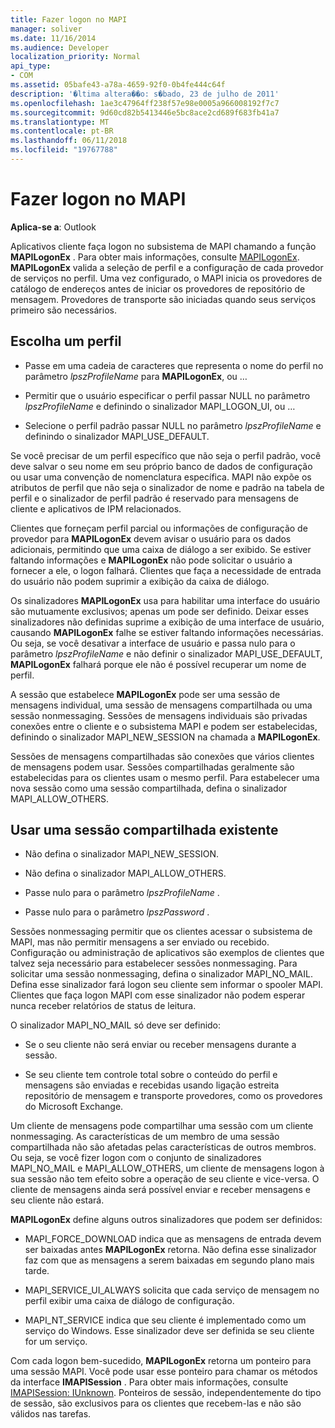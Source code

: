 ```yaml
---
title: Fazer logon no MAPI
manager: soliver
ms.date: 11/16/2014
ms.audience: Developer
localization_priority: Normal
api_type:
- COM
ms.assetid: 05bafe43-a78a-4659-92f0-0b4fe444c64f
description: '�ltima altera��o: s�bado, 23 de julho de 2011'
ms.openlocfilehash: 1ae3c47964ff238f57e98e0005a966008192f7c7
ms.sourcegitcommit: 9d60cd82b5413446e5bc8ace2cd689f683fb41a7
ms.translationtype: MT
ms.contentlocale: pt-BR
ms.lasthandoff: 06/11/2018
ms.locfileid: "19767788"
---
```

# <a name="logging-on-to-mapi"></a>Fazer logon no MAPI
 
**Aplica-se a**: Outlook 
  
Aplicativos cliente faça logon no subsistema de MAPI chamando a função **MAPILogonEx** . Para obter mais informações, consulte [MAPILogonEx](mapilogonex.md). **MAPILogonEx** valida a seleção de perfil e a configuração de cada provedor de serviços no perfil. Uma vez configurado, o MAPI inicia os provedores de catálogo de endereços antes de iniciar os provedores de repositório de mensagem. Provedores de transporte são iniciadas quando seus serviços primeiro são necessários. 
  
## <a name="choose-a-profile"></a>Escolha um perfil
  
- Passe em uma cadeia de caracteres que representa o nome do perfil no parâmetro _lpszProfileName_ para **MAPILogonEx**, ou …
    
- Permitir que o usuário especificar o perfil passar NULL no parâmetro _lpszProfileName_ e definindo o sinalizador MAPI_LOGON_UI, ou … 

- Selecione o perfil padrão passar NULL no parâmetro _lpszProfileName_ e definindo o sinalizador MAPI_USE_DEFAULT. 
    
Se você precisar de um perfil específico que não seja o perfil padrão, você deve salvar o seu nome em seu próprio banco de dados de configuração ou usar uma convenção de nomenclatura específica. MAPI não expõe os atributos de perfil que não seja o sinalizador de nome e padrão na tabela de perfil e o sinalizador de perfil padrão é reservado para mensagens de cliente e aplicativos de IPM relacionados.
  
Clientes que forneçam perfil parcial ou informações de configuração de provedor para **MAPILogonEx** devem avisar o usuário para os dados adicionais, permitindo que uma caixa de diálogo a ser exibido. Se estiver faltando informações e **MAPILogonEx** não pode solicitar o usuário a fornecer a ele, o logon falhará. Clientes que faça a necessidade de entrada do usuário não podem suprimir a exibição da caixa de diálogo. 
  
Os sinalizadores **MAPILogonEx** usa para habilitar uma interface do usuário são mutuamente exclusivos; apenas um pode ser definido. Deixar esses sinalizadores não definidas suprime a exibição de uma interface de usuário, causando **MAPILogonEx** falhe se estiver faltando informações necessárias. Ou seja, se você desativar a interface de usuário e passa nulo para o parâmetro _lpszProfileName_ e não definir o sinalizador MAPI_USE_DEFAULT, **MAPILogonEx** falhará porque ele não é possível recuperar um nome de perfil. 
  
A sessão que estabelece **MAPILogonEx** pode ser uma sessão de mensagens individual, uma sessão de mensagens compartilhada ou uma sessão nonmessaging. Sessões de mensagens individuais são privadas conexões entre o cliente e o subsistema MAPI e podem ser estabelecidas, definindo o sinalizador MAPI_NEW_SESSION na chamada a **MAPILogonEx**.
  
Sessões de mensagens compartilhadas são conexões que vários clientes de mensagens podem usar. Sessões compartilhadas geralmente são estabelecidas para os clientes usam o mesmo perfil. Para estabelecer uma nova sessão como uma sessão compartilhada, defina o sinalizador MAPI_ALLOW_OTHERS. 
  
## <a name="use-an-existing-shared-session"></a>Usar uma sessão compartilhada existente
  
- Não defina o sinalizador MAPI_NEW_SESSION.
    
- Não defina o sinalizador MAPI_ALLOW_OTHERS.
    
- Passe nulo para o parâmetro _lpszProfileName_ . 
    
- Passe nulo para o parâmetro _lpszPassword_ . 
    
Sessões nonmessaging permitir que os clientes acessar o subsistema de MAPI, mas não permitir mensagens a ser enviado ou recebido. Configuração ou administração de aplicativos são exemplos de clientes que talvez seja necessário para estabelecer sessões nonmessaging. Para solicitar uma sessão nonmessaging, defina o sinalizador MAPI_NO_MAIL. Defina esse sinalizador fará logon seu cliente sem informar o spooler MAPI. Clientes que faça logon MAPI com esse sinalizador não podem esperar nunca receber relatórios de status de leitura.
  
O sinalizador MAPI_NO_MAIL só deve ser definido:
  
- Se o seu cliente não será enviar ou receber mensagens durante a sessão.
    
- Se seu cliente tem controle total sobre o conteúdo do perfil e mensagens são enviadas e recebidas usando ligação estreita repositório de mensagem e transporte provedores, como os provedores do Microsoft Exchange.
    
Um cliente de mensagens pode compartilhar uma sessão com um cliente nonmessaging. As características de um membro de uma sessão compartilhada não são afetadas pelas características de outros membros. Ou seja, se você fizer logon com o conjunto de sinalizadores MAPI_NO_MAIL e MAPI_ALLOW_OTHERS, um cliente de mensagens logon à sua sessão não tem efeito sobre a operação de seu cliente e vice-versa. O cliente de mensagens ainda será possível enviar e receber mensagens e seu cliente não estará.
  
**MAPILogonEx** define alguns outros sinalizadores que podem ser definidos: 
  
- MAPI_FORCE_DOWNLOAD indica que as mensagens de entrada devem ser baixadas antes **MAPILogonEx** retorna. Não defina esse sinalizador faz com que as mensagens a serem baixadas em segundo plano mais tarde. 
    
- MAPI_SERVICE_UI_ALWAYS solicita que cada serviço de mensagem no perfil exibir uma caixa de diálogo de configuração.
    
- MAPI_NT_SERVICE indica que seu cliente é implementado como um serviço do Windows. Esse sinalizador deve ser definida se seu cliente for um serviço.
    
Com cada logon bem-sucedido, **MAPILogonEx** retorna um ponteiro para uma sessão MAPI. Você pode usar esse ponteiro para chamar os métodos da interface **IMAPISession** . Para obter mais informações, consulte [IMAPISession: IUnknown](imapisessioniunknown.md). Ponteiros de sessão, independentemente do tipo de sessão, são exclusivos para os clientes que recebem-las e não são válidos nas tarefas.
  


